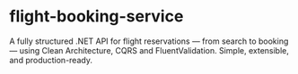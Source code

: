 # flight-booking-service
A fully structured .NET API for flight reservations — from search to booking — using Clean Architecture, CQRS and FluentValidation. Simple, extensible, and production-ready.
